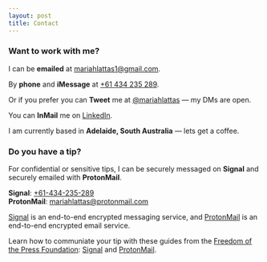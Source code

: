 ```yaml
---
layout: post
title: Contact
---
```


### Want to work with me?

I can be **emailed** at [mariahlattas1@gmail.com](mailto:mariahlattas1@gmail.com).

By **phone** and **iMessage** at [+61 434 235 289](tel:61434235289).

Or if you prefer you can **Tweet** me at [@mariahlattas](https://twitter.com/mariahlattas) — my DMs are open.

You can **InMail** me on [LinkedIn](https://linkedin.com/in/mariahlattas).

I am currently based in **Adelaide, South Australia** — lets get a coffee. 

### Do you have a tip?

For confidential or sensitive tips, I can be securely messaged on **Signal** and securely emailed with **ProtonMail**. 

**Signal**: [+61-434-235-289](sgnl://text:+61434235289)
<br>
**ProtonMail**: [mariahlattas@protonmail.com](mailto:mariahlattas@protonmail.com)

[Signal](https://signal.org) is an end-to-end encrypted messaging service, and [ProtonMail](https://protonmail.com) is an end-to-end encrypted email service. 

Learn how to communiate your tip with these guides from the [Freedom of the Press Foundation](https://freedom.press/donate): [Signal](https://freedom.press/news/signal-beginners/) and [ProtonMail](https://freedom.press/training/protonmail-pro/).